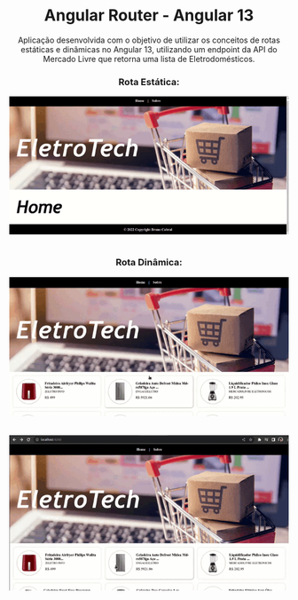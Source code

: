 <h1 align="center">Angular Router - Angular 13</h1>

<p align="center">Aplicação desenvolvida com o objetivo de utilizar os conceitos de rotas estáticas e dinâmicas no Angular 13, utilizando um endpoint da API do Mercado Livre que retorna uma lista de Eletrodomésticos.</p>

<h3 align="center">Rota Estática:</h2>

<div align="center">
  <img align="center" src="./src/assets/apresentation2.gif" alt= "funcionalidade em execução" />
</div>

<br>
<h3 align="center">Rota Dinâmica:</h2>

<div align="center">
  <img align="center" src="./src/assets/apresentation3.gif" alt= "funcionalidade em execução" />
</div>
<br>
<br>
<div align="center">
  <img align="center" src="./src/assets/apresentation.gif" alt= "funcionalidade em execução" />
</div>
